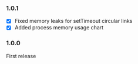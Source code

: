 ### 1.0.1
+ [x] Fixed memory leaks for setTimeout circular links
+ [x] Added process memory usage chart

### 1.0.0
First release